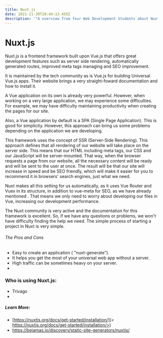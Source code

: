 ```yaml
---
title: Nuxt.js
date: 2021-11-30T20:44:13.455Z
description: '"A overview from four Web Development Students about Nuxt.js" '
---
```

# **Nuxt.js**

Nuxt.js is a frontend framework built upon Vue.js that offers great development features such as server side rendering, automatically generated routes, improved meta tags managing and SEO improvement. 

It is maintained by the tech community as is Vue.js for building Universal Vue.js apps. Their website brings a very straight-foward documentation and how to install it.

A Vue application on its own is already very powerful. However, when working on a very large application, we may experience some difficulties. For example, we may have difficulty maintaining productivity when creating the pages for our site.

Also, a Vue application by default is a SPA (Single Page Application). This is good for simplicity. However, this approach can bring us some problems depending on the application we are developing.

This framework uses the concept of SSR (Server-Side Rendering). This approach defines that all rendering of our website will take place on the server side. This means that our HTML including meta tags, our CSS and our JavaScript will be server-mounted. That way, when the browser requests a page from our website, all the necessary content will be ready and will be sent to the user at once. The result will be that our site will increase in speed and be SEO friendly, which will make it easier for you to recommend it in browsers' search engines, just what we need.

Nuxt makes all this setting for us automatically, as it uses Vue Router and Vuex in its structure, in addition to vue-meta for SEO, as we have already mentioned . That means we only need to worry about developing our files in Vue, increasing our development performance.

The Nuxt community is very active and the documentation for this framework is excellent. So, if we have any questions or problems, we won't have difficulty finding the help we need. The simple process of starting a project in Nuxt is very simple.



###### The Pros and Cons

* Easy to create an application  ( "nuxt-generate").
* It helps you get the most of your universal web app without a server.
* High traffic can be sometimes heavy on your server.
*

### Who is using Nuxt.js:

* Trivago
*

##### Learn More:

* [https://nuxtjs.org/docs/get-started/installation/](< https://nuxtjs.org/docs/get-started/installation/>)  
* <https://bejamas.io/discovery/static-site-generators/nuxtjs/>